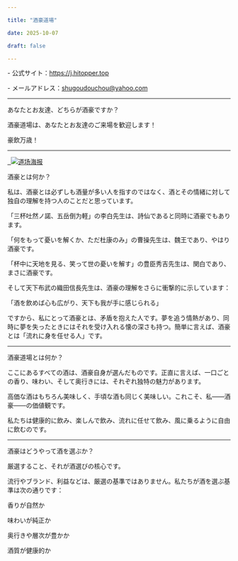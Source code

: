 ```yaml
---

title: "酒豪道場"

date: 2025-10-07

draft: false

---
```


\- 公式サイト：<https://j.hitopper.top>

\- メールアドレス：shugoudouchou@yahoo.com


---

あなたとお友達、どちらが酒豪ですか？

酒豪道場は、あなたとお友達のご来場を歓迎します！

豪飲万歳！

---

<a href="https://j.hitopper.top" target="\_blank">

&nbsp; <img src="/images/logoF.webp" alt="道场海报" style="max-width:100%; height:auto;" />

</a>



酒豪とは何か？



私は、酒豪とは必ずしも酒量が多い人を指すのではなく、酒とその情緒に対して独自の理解を持つ人のことだと思っています。

「三杯吐然ノ諾、五岳倒为軽」の李白先生は、詩仙であると同時に酒豪でもあります。

「何をもって憂いを解くか、ただ杜康のみ」の曹操先生は、魏王であり、やはり酒豪です。

「杯中に天地を見る、笑って世の憂いを解す」の豊臣秀吉先生は、関白であり、まさに酒豪です。

そして天下布武の織田信長先生は、酒豪の理解をさらに衝撃的に示しています：

「酒を飲めば心も広がり、天下も我が手に感じられる」



ですから、私にとって酒豪とは、矛盾を抱えた人です。夢を追う情熱があり、同時に夢を失ったときにはそれを受け入れる懐の深さも持つ。簡単に言えば、酒豪とは「流れに身を任せる人」です。

---

酒豪道場とは何か？



ここにあるすべての酒は、酒豪自身が選んだものです。正直に言えば、一口ごとの香り、味わい、そして奥行きには、それぞれ独特の魅力があります。

高価な酒はもちろん美味しく、手頃な酒も同じく美味しい。これこそ、私――酒豪――の価値観です。

私たちは健康的に飲み、楽しんで飲み、流れに任せて飲み、風に乗るように自由に飲むのです。

---

酒豪はどうやって酒を選ぶか？



厳選すること、それが酒選びの核心です。

流行やブランド、利益などは、厳選の基準ではありません。私たちが酒を選ぶ基準は次の通りです：



香りが自然か



味わいが純正か



奥行きや層次が豊かか



酒質が健康的か


